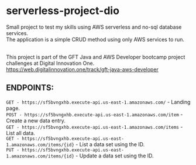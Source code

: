 # serverless-project-dio<br>
Small project to test my skills using AWS serverless and no-sql database services.<br>
The application is a simple CRUD method using only AWS services to run.<br><br>

This project is part of the GFT Java and AWS Developer bootcamp project challenges at Digital Innovation One.
https://web.digitalinnovation.one/track/gft-java-aws-developer<br>

## ENDPOINTS:

  `GET - https://sf5bvngxhb.execute-api.us-east-1.amazonaws.com/` - Landing page.<br>
  `POST - https://sf5bvngxhb.execute-api.us-east-1.amazonaws.com/item` - Create a new data entry.<br>
  `GET - https://sf5bvngxhb.execute-api.us-east-1.amazonaws.com/items` - List all data.<br>
  `GET - https://sf5bvngxhb.execute-api.us-east-1.amazonaws.com/items/{id}` - List a data set using the ID.<br>
  `PUT - https://sf5bvngxhb.execute-api.us-east-1.amazonaws.com/items/{id}` - Update a data set using the ID.<br>
